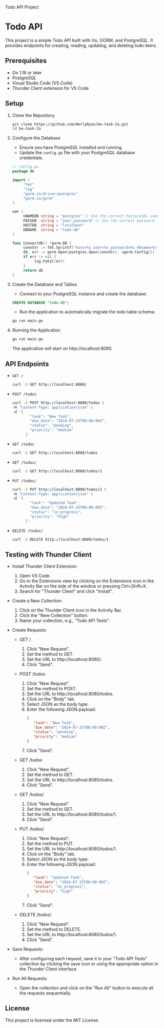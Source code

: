 Todo API Project
# Todo API

This project is a simple Todo API built with Go, GORM, and PostgreSQL. It provides endpoints for creating, reading, updating, and deleting todo items.

## Prerequisites
- Go 1.16 or later
- PostgreSQL
- Visual Studio Code (VS Code)
- Thunder Client extension for VS Code

## Setup
1. Clone the Repository
    ```bash
    git clone https://github.com/HerlyRyan/be-task-2a.git
    cd be-task-2a
    ```

2. Configure the Database
    - Ensure you have PostgreSQL installed and running.
    - Update the `config.go` file with your PostgreSQL database credentials.

    ```go
    // config.go
    package db

    import (
         "fmt"
         "log"
         "gorm.io/driver/postgres"
         "gorm.io/gorm"
    )

    var (
         UNAMEDB string = "postgres" // Use the correct PostgreSQL user
         PASSDB  string = "your_password" // Use the correct password
         HOSTDB  string = "localhost"
         DBNAME  string = "todo-db"
    )

    func Connectdb() *gorm.DB {
         connStr := fmt.Sprintf("host=%s user=%s password=%s dbname=%s sslmode=disable", HOSTDB, UNAMEDB, PASSDB, DBNAME)
         db, err := gorm.Open(postgres.Open(connStr), &gorm.Config{})
         if err != nil {
              log.Fatal(err)
         }
         return db
    }
    ```

3. Create the Database and Tables
    - Connect to your PostgreSQL instance and create the database:

    ```sql
    CREATE DATABASE "todo-db";
    ```

    - Run the application to automatically migrate the todo table schema:

    ```bash
    go run main.go
    ```

4. Running the Application
    ```bash
    go run main.go
    ```
    The application will start on http://localhost:8080.

## API Endpoints
- `GET /`
  ```sh
  curl -X GET http://localhost:8080/
  ```

- `POST /todos`
  ```sh
  curl -X POST http://localhost:8080/todos \
  -H "Content-Type: application/json" \
  -d '{
          "task": "New Task",
          "due_date": "2024-07-25T00:00:00Z",
          "status": "pending",
          "priority": "medium"
        }'
  ```

- `GET /todos`
  ```sh
  curl -X GET http://localhost:8080/todos
  ```

- `GET /todos/`
  ```sh
  curl -X GET http://localhost:8080/todos/1
  ```

- `PUT /todos/`
  ```sh
  curl -X PUT http://localhost:8080/todos/1 \
  -H "Content-Type: application/json" \
  -d '{
          "task": "Updated Task",
          "due_date": "2024-07-25T00:00:00Z",
          "status": "in_progress",
          "priority": "high"
        }'
  ```

- `DELETE /todos/`
  ```sh
  curl -X DELETE http://localhost:8080/todos/1
  ```

## Testing with Thunder Client
- Install Thunder Client Extension:
  1. Open VS Code.
  2. Go to the Extensions view by clicking on the Extensions icon in the Activity Bar on the side of the window or pressing Ctrl+Shift+X.
  3. Search for "Thunder Client" and click "Install".

- Create a New Collection:
  1. Click on the Thunder Client icon in the Activity Bar.
  2. Click the "New Collection" button.
  3. Name your collection, e.g., "Todo API Tests".

- Create Requests:
  - GET /
     1. Click "New Request".
     2. Set the method to GET.
     3. Set the URL to http://localhost:8080/.
     4. Click "Send".

  - POST /todos
     1. Click "New Request".
     2. Set the method to POST.
     3. Set the URL to http://localhost:8080/todos.
     4. Click on the "Body" tab.
     5. Select JSON as the body type.
     6. Enter the following JSON payload:
         ```json
         {
            "task": "New Task",
            "due_date": "2024-07-25T00:00:00Z",
            "status": "pending",
            "priority": "medium"
         }
         ```
     7. Click "Send".

  - GET /todos
     1. Click "New Request".
     2. Set the method to GET.
     3. Set the URL to http://localhost:8080/todos.
     4. Click "Send".

  - GET /todos/
     1. Click "New Request".
     2. Set the method to GET.
     3. Set the URL to http://localhost:8080/todos/1.
     4. Click "Send".

  - PUT /todos/
     1. Click "New Request".
     2. Set the method to PUT.
     3. Set the URL to http://localhost:8080/todos/1.
     4. Click on the "Body" tab.
     5. Select JSON as the body type.
     6. Enter the following JSON payload:
         ```json
         {
            "task": "Updated Task",
            "due_date": "2024-07-25T00:00:00Z",
            "status": "in_progress",
            "priority": "high"
         }
         ```
     7. Click "Send".

  - DELETE /todos/
     1. Click "New Request".
     2. Set the method to DELETE.
     3. Set the URL to http://localhost:8080/todos/1.
     4. Click "Send".

- Save Requests:
  - After configuring each request, save it in your "Todo API Tests" collection by clicking the save icon or using the appropriate option in the Thunder Client interface.

- Run All Requests:
  - Open the collection and click on the "Run All" button to execute all the requests sequentially.

## License
This project is licensed under the MIT License.